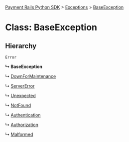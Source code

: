 [Payment Rails Python SDK](../README.md) > [Exceptions](../modules/exceptions.md) > [BaseException](../classes/exceptions.baseexception.md)

# Class: BaseException

## Hierarchy

 `Error`

**↳ BaseException**

↳  [DownForMaintenance](exceptions.downformaintenance.md)

↳  [ServerError](exceptions.servererror.md)

↳  [Unexpected](exceptions.unexpected.md)

↳  [NotFound](exceptions.notfound.md)

↳  [Authentication](exceptions.authentication.md)

↳  [Authorization](exceptions.authorization.md)

↳  [Malformed](exceptions.malformed.md)
